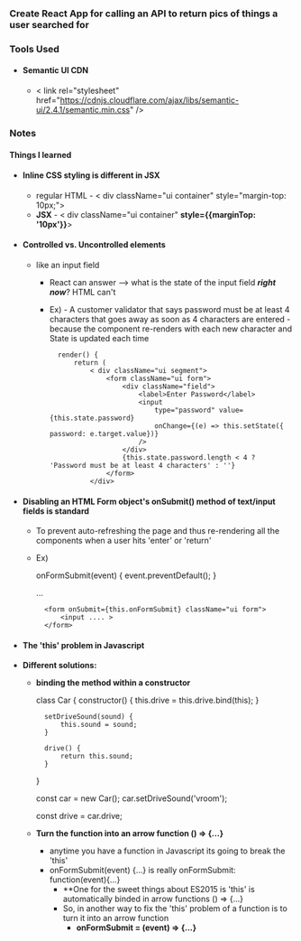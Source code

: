 ### Create React App for calling an API to return pics of things a user searched for 

### Tools Used
- #### Semantic UI CDN
  - < link rel="stylesheet" href="https://cdnjs.cloudflare.com/ajax/libs/semantic-ui/2.4.1/semantic.min.css" />
  
### Notes
#### Things I learned
- #### Inline CSS styling is different in JSX
    - regular HTML - < div className="ui container" style="margin-top: 10px;">
    - **JSX** - < div className="ui container" **style={{marginTop: '10px'}}**>
- #### Controlled vs. Uncontrolled elements
    - like an input field
        - React can answer --> what is the state of the input field ***right now***? HTML can't 
        - Ex) - A customer validator that says password must be at least 4 characters that goes away as soon as 
                4 characters are entered - because the component re-renders with each new character and State is updated each time

                render() {
                    return (
                        < div className="ui segment">
                            <form className="ui form">
                                <div className="field">
                                    <label>Enter Password</label>
                                    <input 
                                        type="password" value={this.state.password} 
                                        onChange={(e) => this.setState({ password: e.target.value})}
                                    />
                                </div>
                                {this.state.password.length < 4 ? 'Password must be at least 4 characters' : ''}
                            </form>
                        </div>

- #### Disabling an HTML Form object's onSubmit() method of text/input fields is standard
    - To prevent auto-refreshing the page and thus re-rendering all the components when a user hits 'enter' or 'return'
    - Ex)

        onFormSubmit(event) {
            event.preventDefault();
        }

        ...

            <form onSubmit={this.onFormSubmit} className="ui form">
                <input .... >
            </form>

- #### The 'this' problem in Javascript
- **Different solutions:**
    - **binding the method within a constructor**

        class Car {
            constructor() {
                this.drive = this.drive.bind(this);
            }

            setDriveSound(sound) {
                this.sound = sound;
            }

            drive() {
                return this.sound;
            }
        }

        const car = new Car();
        car.setDriveSound('vroom');

        const drive = car.drive;
    
    - **Turn the function into an arrow function () => {...}**
        - anytime you have a function in Javascript its going to break the 'this'
        - onFormSubmit(event) {...} is really onFormSubmit: function(event){...}
            - **One for the sweet things about ES2015 is 'this' is automatically binded in arrow functions () => {...}
            - So, in another way to fix the 'this' problem of a function is to turn it into an arrow function
                - **onFormSubmit = (event) => {...}**